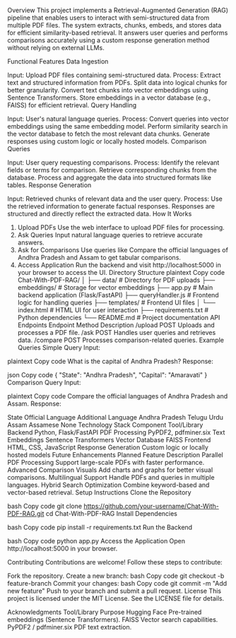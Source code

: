 Overview
This project implements a Retrieval-Augmented Generation (RAG) pipeline that enables users to interact with semi-structured data from multiple PDF files. The system extracts, chunks, embeds, and stores data for efficient similarity-based retrieval. It answers user queries and performs comparisons accurately using a custom response generation method without relying on external LLMs.

Functional Features
Data Ingestion

Input: Upload PDF files containing semi-structured data.
Process:
Extract text and structured information from PDFs.
Split data into logical chunks for better granularity.
Convert text chunks into vector embeddings using Sentence Transformers.
Store embeddings in a vector database (e.g., FAISS) for efficient retrieval.
Query Handling

Input: User's natural language queries.
Process:
Convert queries into vector embeddings using the same embedding model.
Perform similarity search in the vector database to fetch the most relevant data chunks.
Generate responses using custom logic or locally hosted models.
Comparison Queries

Input: User query requesting comparisons.
Process:
Identify the relevant fields or terms for comparison.
Retrieve corresponding chunks from the database.
Process and aggregate the data into structured formats like tables.
Response Generation

Input: Retrieved chunks of relevant data and the user query.
Process:
Use the retrieved information to generate factual responses.
Responses are structured and directly reflect the extracted data.
How It Works
1. Upload PDFs
Use the web interface to upload PDF files for processing.
2. Ask Queries
Input natural language queries to retrieve accurate answers.
3. Ask for Comparisons
Use queries like Compare the official languages of Andhra Pradesh and Assam to get tabular comparisons.
4. Access Application
Run the backend and visit http://localhost:5000 in your browser to access the UI.
Directory Structure
plaintext
Copy code
Chat-With-PDF-RAG/
│
├── data/                # Directory for PDF uploads
├── embeddings/          # Storage for vector embeddings
├── app.py               # Main backend application (Flask/FastAPI)
├── queryHandler.js      # Frontend logic for handling queries
├── templates/           # Frontend UI files
│   └── index.html       # HTML UI for user interaction
├── requirements.txt     # Python dependencies
└── README.md            # Project documentation
API Endpoints
Endpoint	Method	Description
/upload	POST	Uploads and processes a PDF file.
/ask	POST	Handles user queries and retrieves data.
/compare	POST	Processes comparison-related queries.
Example Queries
Simple Query
Input:

plaintext
Copy code
What is the capital of Andhra Pradesh?
Response:

json
Copy code
{
  "State": "Andhra Pradesh",
  "Capital": "Amaravati"
}
Comparison Query
Input:

plaintext
Copy code
Compare the official languages of Andhra Pradesh and Assam.
Response:

State	Official Language	Additional Language
Andhra Pradesh	Telugu	Urdu
Assam	Assamese	None
Technology Stack
Component	Tool/Library
Backend	Python, Flask/FastAPI
PDF Processing	PyPDF2, pdfminer.six
Text Embeddings	Sentence Transformers
Vector Database	FAISS
Frontend	HTML, CSS, JavaScript
Response Generation	Custom logic or locally hosted models
Future Enhancements
Planned Feature	Description
Parallel PDF Processing	Support large-scale PDFs with faster performance.
Advanced Comparison Visuals	Add charts and graphs for better visual comparisons.
Multilingual Support	Handle PDFs and queries in multiple languages.
Hybrid Search Optimization	Combine keyword-based and vector-based retrieval.
Setup Instructions
Clone the Repository

bash
Copy code
git clone https://github.com/your-username/Chat-With-PDF-RAG.git
cd Chat-With-PDF-RAG
Install Dependencies

bash
Copy code
pip install -r requirements.txt
Run the Backend

bash
Copy code
python app.py
Access the Application Open http://localhost:5000 in your browser.

Contributing
Contributions are welcome! Follow these steps to contribute:

Fork the repository.
Create a new branch:
bash
Copy code
git checkout -b feature-branch
Commit your changes:
bash
Copy code
git commit -m "Add new feature"
Push to your branch and submit a pull request.
License
This project is licensed under the MIT License. See the LICENSE file for details.

Acknowledgments
Tool/Library	Purpose
Hugging Face	Pre-trained embeddings (Sentence Transformers).
FAISS	Vector search capabilities.
PyPDF2 / pdfminer.six	PDF text extraction.
